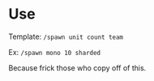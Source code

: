 # Use

Template: `/spawn unit count team`

Ex: `/spawn mono 10 sharded`

Because frick those who copy off of this.

